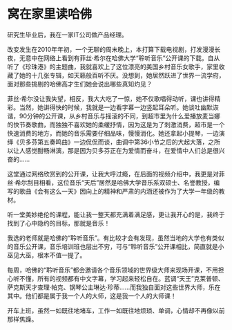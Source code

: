 # 窝在家里读哈佛

研究生毕业后，我在一家IT公司做产品经理。

改变发生在2010年年初，一个无聊的周末晚上，本打算下载电视剧，打发漫漫长夜，无意中在网络上看到有菲丝·希尔在哈佛大学“聆听音乐”公开课的下载。自从听了《珍珠港》的主题曲，我就喜欢上了这位漂亮的美国乡村音乐女歌手，家里收藏了她的十几张专辑，如天籁般百听不厌。没想到，她居然跃进了世界一流学府，面对那些挑剔的哈佛高才生们她会说出哪些真知灼见？

菲丝·希尔没让我失望，相反，我大大吃了一惊，她不仅歌唱得动听，课也讲得精彩。当然，她讲得快的时候，我就是一边看字幕一边竖起耳朵听。她谈吐幽默诙谐，90分钟的公开课，从乡村音乐与摇滚的不同，到超市里为什么爱播放麦当娜的快节奏歌曲，而独独不喜欢她的柔缓抒情，因为这是为了刺激消费，超市是一个快速消费的地方，而她的音乐需要仔细品味，慢慢消化。她还拿起小提琴，一边演绎《贝多芬第五奏鸣曲》一边侃侃而谈，曲调中第36小节之后的大起大落，之所以让人感觉酣畅淋漓，那是因为贝多芬正在为爱情而奋斗，在爱情中人们总是很兴奋的……

这堂通过网络欣赏到的公开课，让我大呼过瘾，在后面的视频介绍中，我更是对菲丝·希尔刮目相看，这位音乐“天后”居然是哈佛大学音乐系双硕士、名誉教授，编写的歌曲《会有这么一天》因向上的精神和严肃的内涵还被作为了大学一年级的教材。

听一堂美妙绝伦的课程，能让我一整天都充满着满足感，更让我开心的是，我终于找到了心中隐约的目标，那就是音乐！

我选的老师就是哈佛的“聆听音乐”。有比较才会有发现，虽然当地的大学也有类似的音乐公开课，音乐培训班也层出不穷，可与“聆听音乐”公开课相比，简直就是小巫见大巫，根本不值一提了。

每周，哈佛的“聆听音乐”都会邀请各个音乐领域的世界级大师来现场开课，不用担心听不懂，所有的视频都有中文字幕，学习起来轻松自在。蓝调“天王”克莱普顿、萨克斯天才查理·帕克、钢琴公主琳达·珍蒂……而我独自面对这些世界大师，乐在其中。他们都是属于我一个人的大师，这是我一个人的大师课！

开车上班，虽然一如既往地堵车，工作一如既往地烦琐、单调，心情却不再像以前那样焦躁。